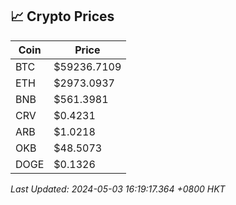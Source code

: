 ## 📈 Crypto Prices

| Coin | Price |
| ---- | ----- |
| BTC | $59236.7109 |
| ETH | $2973.0937 |
| BNB | $561.3981 |
| CRV | $0.4231 |
| ARB | $1.0218 |
| OKB | $48.5073 |
| DOGE | $0.1326 |

_Last Updated: 2024-05-03 16:19:17.364 +0800 HKT_